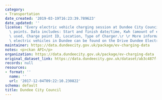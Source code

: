 ```yaml
---
category:
- Transportation
date_created: '2019-03-19T16:23:39.789623'
date_updated: ''
license: "Every electric vehicle charging session at Dundee City Council owned charge\
  \ points. Data includes: Start and finish date/time, Kwh (amount of electricity)\
  \ used, Charge point ID, Location, Type of Charger.\r \r More information about\
  \ electric vehicles in Dundee can be found on the Drive Dundee Electric [website](https://drivedundeeelectric.co.uk/)."
maintainer: https://data.dundeecity.gov.uk/package/ev-charging-data
notes: <p>ckan API</p>
organization: https://data.dundeecity.gov.uk/package/ev-charging-data
original_dataset_link: https://data.dundeecity.gov.uk/dataset/ab3c487f-77c9-4157-a89f-ac9c95ae1b00/resource/dd6186a4-5d1a-431a-93c4-0be142ff8e10/download/charge-sessions-june-sept.csv
records: null
resources:
- format: ''
  name: ''
  url: '2017-12-04T09:22:10.230822'
schema: default
title: Dundee City Council
---
```

